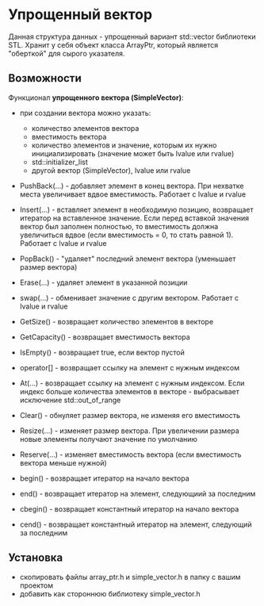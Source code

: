 # Упрощенный вектор
Данная структура данных - упрощенный вариант std::vector библиотеки STL. Хранит у себя объект класса ArrayPtr, который является "оберткой" для сырого указателя. 
## Возможности
Функционал __упрощенного вектора (SimpleVector)__:
* при создании вектора можно указать: 
  * количество элементов вектора
  * вместимость вектора 
  * количество элементов и значение, которым их нужно инициализировать (значение может быть lvalue или rvalue)
  * std::initializer_list
  * другой вектор (SimpleVector), lvalue или rvalue

* PushBack(...) - добавляет элемент в конец вектора. При нехватке места увеличивает вдвое вместимость. Работает с lvalue и rvalue
* Insert(...) - вставляет элемент в необходимую позицию, возвращает итератор на вставленное значение. Если перед вставкой значения вектор был заполнен полностью, то вместимость должна увеличиться вдвое (если вместимость = 0, то стать равной 1). Работает с lvalue и rvalue
* PopBack() - "удаляет" последний элемент вектора (уменьшает размер вектора)
* Erase(...) - удаляет элемент в указанной позиции 
* swap(...) - обменивает значение с другим вектором. Работает с lvalue и rvalue
* GetSize() - возвращает количество элементов в векторе  
* GetCapacity() - возвращает вместимость вектора
* IsEmpty() - возвращает true, если вектор пустой
* operator[] - возвращает ссылку на элемент с нужным индексом 
* At(...) - возвращает ссылку на элемент с нужным индексом. Если индекс больше количества элементов в векторе - выбрасывает исключение std::out_of_range
* Clear() - обнуляет размер вектора, не изменяя его вместимость 
* Resize(...) - изменяет размер вектора. При увеличении размера новые элементы получают значение по умолчанию
* Reserve(...) - изменяет вместимость вектора (если вместимость вектора меньше нужной)
* begin() - возвращает итератор на начало вектора 
* end() - возвращает итератор на элемент, следующиий за последним
* cbegin() - возвращает константный итератор на начало вектора 
* cend() - возвращает константный итератор на элемент, следующий за последним 

## Установка
* скопировать файлы array_ptr.h и simple_vector.h в папку с вашим проектом
* добавить как стороннюю библиотеку simple_vector.h